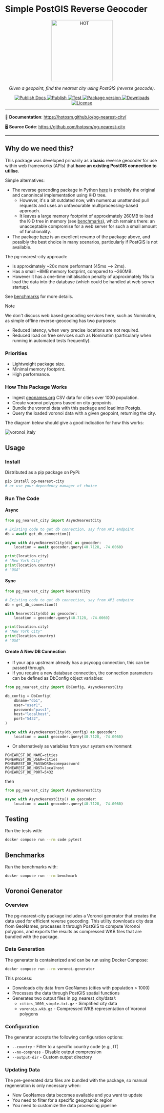# Simple PostGIS Reverse Geocoder

<!-- markdownlint-disable -->
<p align="center">
  <img src="https://raw.githubusercontent.com/hotosm/pg-nearest-city/refs/heads/main/docs/images/hot_logo.png" style="width: 200px;" alt="HOT"></a>
</p>
<p align="center">
  <em>Given a geopoint, find the nearest city using PostGIS (reverse geocode).</em>
</p>
<p align="center">
  <a href="https://github.com/hotosm/pg-nearest-city/actions/workflows/docs.yml" target="_blank">
      <img src="https://github.com/hotosm/pg-nearest-city/actions/workflows/docs.yml/badge.svg" alt="Publish Docs">
  </a>
  <a href="https://github.com/hotosm/pg-nearest-city/actions/workflows/publish.yml" target="_blank">
      <img src="https://github.com/hotosm/pg-nearest-city/actions/workflows/publish.yml/badge.svg" alt="Publish">
  </a>
  <a href="https://github.com/hotosm/pg-nearest-city/actions/workflows/pytest.yml" target="_blank">
      <img src="https://github.com/hotosm/pg-nearest-city/actions/workflows/pytest.yml/badge.svg?branch=main" alt="Test">
  </a>
  <a href="https://pypi.org/project/pg-nearest-city" target="_blank">
      <img src="https://img.shields.io/pypi/v/pg-nearest-city?color=%2334D058&label=pypi%20package" alt="Package version">
  </a>
  <a href="https://pypistats.org/packages/pg-nearest-city" target="_blank">
      <img src="https://img.shields.io/pypi/dm/pg-nearest-city.svg" alt="Downloads">
  </a>
  <a href="https://github.com/hotosm/pg-nearest-city/blob/main/LICENSE.md" target="_blank">
      <img src="https://img.shields.io/github/license/hotosm/pg-nearest-city.svg" alt="License">
  </a>
</p>

---

📖 **Documentation**: <a href="https://hotosm.github.io/pg-nearest-city/" target="_blank">https://hotosm.github.io/pg-nearest-city/</a>

🖥️ **Source Code**: <a href="https://github.com/hotosm/pg-nearest-city" target="_blank">https://github.com/hotosm/pg-nearest-city</a>

---

<!-- markdownlint-enable -->

## Why do we need this?

This package was developed primarily as a **basic** reverse geocoder for use within
web frameworks (APIs) that **have an existing PostGIS connection to utilise**.

Simple alternatives:

- The reverse geocoding package in Python [here](https://github.com/thampiman/reverse-geocoder)
  is probably the original and canonincal implementation using K-D tree.
  - However, it's a bit outdated now, with numerous unattended pull
    requests and uses an unfavourable multiprocessing-based approach.
  - It leaves a large memory footprint of approximately 260MB to load the
    K-D tree in memory (see [benchmarks](./benchmark-results.md)), which
    remains there: an unacceptable compromise for a web server for such a
    small amount of functionality.
- The package [here](https://github.com/richardpenman/reverse_geocode) is an excellent
  revamp of the package above, and possibly the best choice in many scenarios,
  particularly if PostGIS is not available.

The pg-nearest-city approach:

- Is approximately ~20x more performant (45ms --> 2ms).
- Has a small ~8MB memory footprint, compared to ~260MB.
- However it has a one-time initialisation penalty of approximately 16s
  to load the data into the database (which could be handled at
  web server startup).

See [benchmarks](./benchmark-results.md) for more details.

> [!NOTE]
> We don't discuss web based geocoding services here, such as Nominatim, as simple
> offline reverse-geocoding has two purposes:
>
> - Reduced latency, when very precise locations are not required.
> - Reduced load on free services such as Nominatim (particularly when running
> in automated tests frequently).

### Priorities

- Lightweight package size.
- Minimal memory footprint.
- High performance.

### How This Package Works

- Ingest
  [geonames.org](https://data.opendatasoft.com/explore/dataset/geonames-all-cities-with-a-population-1000%40public/export/?disjunctive.cou_name_en)
  CSV data for cities over 1000 population.
- Create voronoi polygons based on city geopoints.
- Bundle the voronoi data with this package and load into Postgis.
- Query the loaded voronoi data with a given geopoint, returning the city.

The diagram below should give a good indication for how this works:

![voronoi_italy](./voronoi_italy.jpg)

## Usage

### Install

Distributed as a pip package on PyPi:

```bash
pip install pg-nearest-city
# or use your dependency manager of choice
```

### Run The Code

#### Async

```python
from pg_nearest_city import AsyncNearestCity

# Existing code to get db connection, say from API endpoint
db = await get_db_connection()

async with AsyncNearestCity(db) as geocoder:
    location = await geocoder.query(40.7128, -74.0060)

print(location.city)
# "New York City"
print(location.country)
# "USA"
```

#### Sync

```python
from pg_nearest_city import NearestCity

# Existing code to get db connection, say from API endpoint
db = get_db_connection()

with NearestCity(db) as geocoder:
    location = geocoder.query(40.7128, -74.0060)

print(location.city)
# "New York City"
print(location.country)
# "USA"
```

#### Create A New DB Connection

- If your app upstream already has a psycopg connection, this can be
  passed through.
- If you require a new database connection, the connection parameters
  can be defined as DbConfig object variables:

```python
from pg_nearest_city import DbConfig, AsyncNearestCity

db_config = DbConfig(
    dbname="db1",
    user="user1",
    password="pass1",
    host="localhost",
    port="5432",
)

async with AsyncNearestCity(db_config) as geocoder:
    location = await geocoder.query(40.7128, -74.0060)
```

- Or alternatively as variables from your system environment:

```dotenv
PGNEAREST_DB_NAME=cities
PGNEAREST_DB_USER=cities
PGNEAREST_DB_PASSWORD=somepassword
PGNEAREST_DB_HOST=localhost
PGNEAREST_DB_PORT=5432
```

then

```python
from pg_nearest_city import AsyncNearestCity

async with AsyncNearestCity() as geocoder:
    location = await geocoder.query(40.7128, -74.0060)
```

## Testing

Run the tests with:

```bash
docker compose run --rm code pytest
```

## Benchmarks

Run the benchmarks with:

```bash
docker compose run --rm benchmark
```
## Voronoi Generator

### Overview
The pg-nearest-city package includes a Voronoi generator that creates the data used for efficient reverse geocoding. This utility downloads city data from GeoNames, processes it through PostGIS to compute Voronoi polygons, and exports the results as compressed WKB files that are bundled with the package.

### Data Generation
The generator is containerized and can be run using Docker Compose:

```bash
docker compose run --rm voronoi-generator
```

This process:

- Downloads city data from GeoNames (cities with population > 1000)
- Processes the data through PostGIS spatial functions
- Generates two output files in pg_nearest_city/data/:
    - `cities_1000_simple.txt.gz` - Simplified city data
    - `voronois.wkb.gz` - Compressed WKB representation of Voronoi polygons

### Configuration
The generator accepts the following configuration options:

- `--country` - Filter to a specific country code (e.g., IT)
- `--no-compress` - Disable output compression
- `--output-dir` - Custom output directory

### Updating Data
The pre-generated data files are bundled with the package, so manual regeneration is only necessary when:

- New GeoNames data becomes available and you want to update
- You need to filter for a specific geographic region
- You need to customize the data processing pipeline
